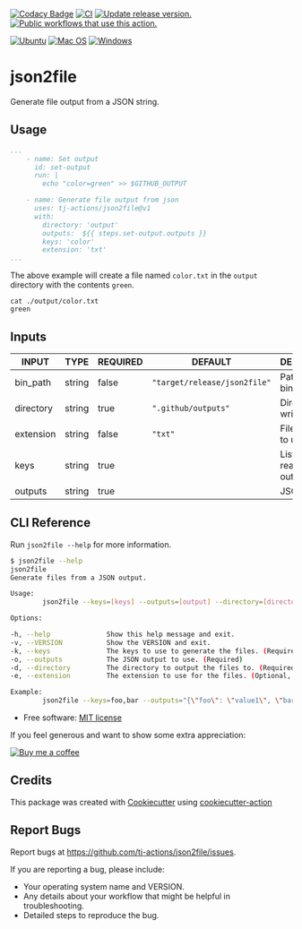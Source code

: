 [![Codacy Badge](https://app.codacy.com/project/badge/Grade/29ec338049e8410cbf7f858d84b22ab8)](https://www.codacy.com/gh/tj-actions/json2file/dashboard?utm_source=github.com\&utm_medium=referral\&utm_content=tj-actions/json2file\&utm_campaign=Badge_Grade)
[![CI](https://github.com/tj-actions/json2file/workflows/CI/badge.svg)](https://github.com/tj-actions/json2file/actions?query=workflow%3ACI)
[![Update release version.](https://github.com/tj-actions/json2file/actions/workflows/sync-release-version.yml/badge.svg)](https://github.com/tj-actions/json2file/actions/workflows/sync-release-version.yml)
[![Public workflows that use this action.](https://img.shields.io/endpoint?url=https%3A%2F%2Fused-by.vercel.app%2Fapi%2Fgithub-actions%2Fused-by%3Faction%3Dtj-actions%2Fjson2file%26badge%3Dtrue)](https://github.com/search?o=desc\&q=tj-actions+json2file+language%3AYAML\&s=\&type=Code)

[![Ubuntu](https://img.shields.io/badge/Ubuntu-E95420?logo=ubuntu\&logoColor=white)](https://docs.github.com/en/actions/reference/workflow-syntax-for-github-actions#jobsjob_idruns-on)
[![Mac OS](https://img.shields.io/badge/mac%20os-000000?logo=macos\&logoColor=F0F0F0)](https://docs.github.com/en/actions/reference/workflow-syntax-for-github-actions#jobsjob_idruns-on)
[![Windows](https://img.shields.io/badge/Windows-0078D6?logo=windows\&logoColor=white)](https://docs.github.com/en/actions/reference/workflow-syntax-for-github-actions#jobsjob_idruns-on)

# json2file

Generate file output from a JSON string.

## Usage

```yaml
...
    - name: Set output
      id: set-output
      run: |
        echo "color=green" >> $GITHUB_OUTPUT

    - name: Generate file output from json
      uses: tj-actions/json2file@v1
      with:
        directory: 'output'
        outputs:  ${{ steps.set-output.outputs }}
        keys: 'color'
        extension: 'txt'
...
```

The above example will create a file named `color.txt` in the `output` directory with the contents `green`.

```
cat ./output/color.txt
green
```

## Inputs

<!-- AUTO-DOC-INPUT:START - Do not remove or modify this section -->

|   INPUT   |  TYPE  | REQUIRED |           DEFAULT            |                DESCRIPTION                |
|-----------|--------|----------|------------------------------|-------------------------------------------|
| bin\_path  | string |  false   | `"target/release/json2file"` |            Path to the binary             |
| directory | string |   true   |     `".github/outputs"`      |           Directory to write to           |
| extension | string |  false   |           `"txt"`            |           File extension to use           |
|   keys    | string |   true   |                              | List of Keys to read from the<br>outputs. |
|  outputs  | string |   true   |                              |                JSON string                |

<!-- AUTO-DOC-INPUT:END -->

## CLI Reference

Run `json2file --help` for more information.

```bash
$ json2file --help
json2file
Generate files from a JSON output.

Usage:
        json2file --keys=[keys] --outputs=[output] --directory=[directory] --extension=[EXTENSION]

Options:

-h, --help              Show this help message and exit.
-v, --VERSION           Show the VERSION and exit.
-k, --keys              The keys to use to generate the files. (Required)
-o, --outputs           The JSON output to use. (Required)
-d, --directory         The directory to output the files to. (Required)
-e, --extension         The extension to use for the files. (Optional, defaults to txt)

Example:
        json2file --keys=foo,bar --outputs="{\"foo\": \"value1\", \"bar\": \"value2\"}" --directory=/tmp --extension=txt
```

*   Free software: [MIT license](LICENSE)

If you feel generous and want to show some extra appreciation:

[![Buy me a coffee][buymeacoffee-shield]][buymeacoffee]

[buymeacoffee]: https://www.buymeacoffee.com/jackton1

[buymeacoffee-shield]: https://www.buymeacoffee.com/assets/img/custom_images/orange_img.png

## Credits

This package was created with [Cookiecutter](https://github.com/cookiecutter/cookiecutter) using [cookiecutter-action](https://github.com/tj-actions/cookiecutter-action)

## Report Bugs

Report bugs at https://github.com/tj-actions/json2file/issues.

If you are reporting a bug, please include:

*   Your operating system name and VERSION.
*   Any details about your workflow that might be helpful in troubleshooting.
*   Detailed steps to reproduce the bug.
